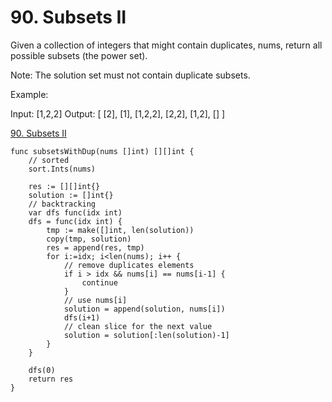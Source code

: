# 90. Subsets II

Given a collection of integers that might contain duplicates, nums, return all possible subsets (the power set).

Note: The solution set must not contain duplicate subsets.

Example:

Input: [1,2,2]
Output:
[
  [2],
  [1],
  [1,2,2],
  [2,2],
  [1,2],
  []
]

[90. Subsets II](https://leetcode.com/problems/subsets-ii/)


```golang
func subsetsWithDup(nums []int) [][]int {
    // sorted
    sort.Ints(nums)

    res := [][]int{}
    solution := []int{}
    // backtracking
    var dfs func(idx int)
    dfs = func(idx int) {
        tmp := make([]int, len(solution))
        copy(tmp, solution)
        res = append(res, tmp)
        for i:=idx; i<len(nums); i++ {
            // remove duplicates elements
            if i > idx && nums[i] == nums[i-1] {
                continue
            }
            // use nums[i]
            solution = append(solution, nums[i])
            dfs(i+1)
            // clean slice for the next value
            solution = solution[:len(solution)-1]
        }
    }
    
    dfs(0)
    return res
}
```
